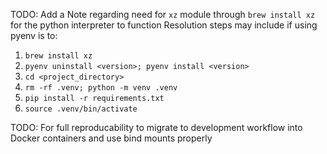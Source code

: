 TODO: Add a Note regarding need for `xz` module through `brew install xz` for the python interpreter to function
Resolution steps may include if using pyenv is to:
1. `brew install xz`
2. `pyenv uninstall <version>; pyenv install <version>`
3. `cd <project_directory>`
4. `rm -rf .venv; python -m venv .venv`
5. `pip install -r requirements.txt`
6. `source .venv/bin/activate`

TODO: For full reproducability to migrate to development workflow into Docker containers and use bind mounts properly 